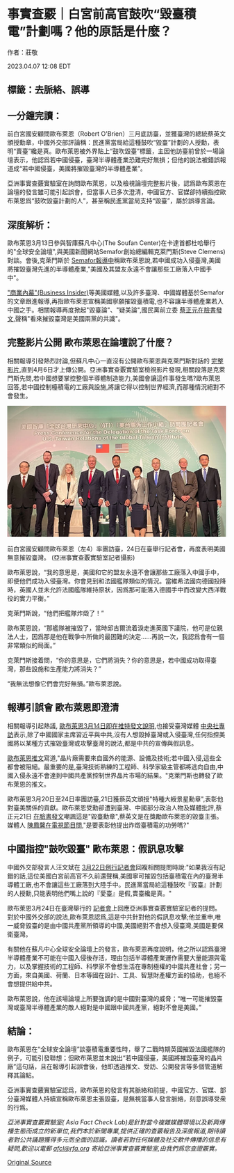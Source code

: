 # 事實查覈｜白宮前高官鼓吹“毀臺積電”計劃嗎？他的原話是什麼？

作者：莊敬

2023.04.07 12:08 EDT

## 標籤：去脈絡、誤導

## 一分鐘完讀：

前白宮國安顧問歐布萊恩（Robert O'Brien）三月底訪臺，並獲臺灣的總統蔡英文頒授勳章，中國外交部評論稱：民進黨當局給這種鼓吹“毀臺”計劃的人授勳，表明“賣臺”纔是真。歐布萊恩被外界貼上“鼓吹毀臺”標籤，主因他訪臺前曾於一場論壇表示，他認爲若中國侵臺，臺灣半導體產業恐難完好無損；但他的說法被錯誤報道成“若中國侵臺，美國將摧毀臺灣的半導體產業”。

亞洲事實查覈實驗室在詢問歐布萊恩，以及檢視論壇完整影片後，認爲歐布萊恩在論壇的發言雖可能引起誤會，但當事人已多次澄清，中國官方、官媒卻持續指控歐布萊恩爲“鼓吹毀臺計劃的人”，甚至稱民進黨當局支持“毀臺”，屬於誤導言論。

## 深度解析：

歐布萊恩3月13日參與智庫蘇凡中心(The Soufan Center)在卡達首都杜哈舉行的"全球安全論壇",與美國新聞網站Semafor創始總編輯克萊門斯(Steve Clemens)對談。會後,克萊門斯於 [Semafor報導中](https://www.semafor.com/article/03/13/2023/the-us-would-destroy-taiwans-chip-plants-if-china-invades-says-former-trump-official)稱歐布萊恩說,若中國成功入侵臺灣,美國將摧毀臺灣先進的半導體產業,"美國及其盟友永遠不會讓那些工廠落入中國手中"。

["商業內幕"(Business Insider)](https://www.businessinsider.com/us-would-destroy-taiwan-semiconductor-factories-avoid-china-trump-adviser-2023-3)等美國媒體,以及許多臺灣、中國媒體基於Semafor的文章跟進報導,再指歐布萊恩宣稱美國寧願摧毀臺積電,也不容讓半導體產業若入中國之手。相關報導再度掀起"毀臺論"、"疑美論",國民黨前立委 [蔡正元在臉書發文](https://www.chinatimes.com/realtimenews/20230314004848-260407?chdtv),聲稱"看來摧毀臺灣是美國兩黨的共識"。

## 完整影片公開 歐布萊恩在論壇說了什麼？

相關報導引發熱烈討論,但蘇凡中心一直沒有公開歐布萊恩與克萊門斯對話的 [完整影片](https://www.youtube.com/watch?v=xPe7kqYg67w&list=PLQpNt6D4P3-vszulZ65qQtIr7iPzonPaL&index=30),直到4月6日才上傳公開。亞洲事實查覈實驗室檢視影片發現,相關段落是克萊門斯先問,若中國想要掌控整個半導體制造能力,美國會讓這件事發生嗎?歐布萊恩回答,若中國控制檯積電的工廠與設施,將讓它得以控制世界經濟,而那種情況絕對不會發生。

![前白宮國安顧問歐布萊恩（左4）率團訪臺，24日在臺舉行記者會，再度表明美國無意摧毀臺灣。 (亞洲事實查覈實驗室記者攝影)](images/7XKJ3GMZVJIXQJPKBXKV3OZDWA.jpg)

前白宮國安顧問歐布萊恩（左4）率團訪臺，24日在臺舉行記者會，再度表明美國無意摧毀臺灣。 (亞洲事實查覈實驗室記者攝影)

歐布萊恩說，“我的意思是，美國和它的盟友永遠不會讓那些工廠落入中國手中，即便他們成功入侵臺灣。你會見到和法國艦隊類似的情況。當維希法國向德國投降時，英國人並未允許法國艦隊維持原狀，因爲那可能落入德國手中而改變大西洋戰役的實力平衡。”

克萊門斯說，“他們把艦隊炸燬了！”

歐布萊恩說，“那艦隊被摧毀了，當時邱吉爾流着淚走進英國下議院，他可是位親法人士，因爲那是他在戰爭中所做的最困難的決定......再說一次，我認爲會有一個非常類似的局面。”

克萊門斯接着問，“你的意思是，它們將消失？你的意思是，若中國成功取得臺灣，那些設施和生產能力將消失？”

“我無法想像它們會完好無損。”歐布萊恩說。

## 報導引誤會 歐布萊恩即澄清

相關報導引起熱議, [歐布萊恩3月14日即在推特發文說明](https://twitter.com/robertcobrien/status/1635548402741284864),也接受臺灣媒體 [中央社專訪](https://www.cna.com.tw/news/aipl/202303150017.aspx)表示,除了中國國家主席習近平與中共,沒有人想毀掉臺灣或入侵臺灣,任何指控美國將以某種方式摧毀臺灣或攻擊臺灣的說法,都是中共的宣傳與假訊息。

[歐布萊恩推文](https://twitter.com/robertcobrien/status/1635549964289064960)寫道,"晶片廠需要來自國外的能源、設備及技術;若中國入侵,這些全都會被阻絕。最重要的是,臺灣技術熟練的工程師、科學家級主管都將逃向自由,中國入侵永遠不會達到中國共產黨控制世界晶片市場的結果。"克萊門斯也轉發了歐布萊恩的推文。

歐布萊恩3月20日至24日率團訪臺,21日獲蔡英文頒授"特種大綬景星勳章",表彰他對臺美關係的貢獻。歐布萊恩受勳卻遭到臺灣、中國部分政治人物及媒體批評,蔡正元21日 [在臉書發文](https://www.facebook.com/tsaichengyuan/posts/pfbid0JCYAHGXmSrpsvQV4Va1yQTf2CN7x37qMPhWktapB9gu8ewGDipRS5gBULpFaYVRql)嘲諷這是"毀臺勳章",蔡英文是在獎勵歐布萊恩的毀臺主張。媒體人 [陳鳳馨在電視節目問](https://www.youtube.com/watch?v=Z2YCs7R5kYw),"是要表彰他提出炸燬臺積電的功勞嗎?"

## 中國指控"鼓吹毀臺" 歐布萊恩：假訊息攻擊

中國外交部發言人汪文斌在 [3月22日例行記者會](https://www.mfa.gov.cn/web/fyrbt_673021/202303/t20230322_11047173.shtml)回複相關提問時說:"如果我沒有記錯的話,這位美國白宮前高官不久前還聲稱,美國寧可摧毀包括臺積電在內的臺灣半導體工廠,也不會讓這些工廠落到大陸手中。民進黨當局給這種鼓吹『毀臺』計劃的人授勳,只能表明他們嘴上說的『愛臺』是假,賣臺纔是真。"

歐布萊恩3月24日在臺灣舉行的 [記者會](https://www.youtube.com/watch?v=EY_v2m4emwo)上回應亞洲事實查覈實驗室記者的提問。對於中國外交部的說法,歐布萊恩認爲,這是中共針對他的假訊息攻擊;他並重申,唯一威脅毀臺的是由中國共產黨所領導的中國,美國絕對不會想入侵臺灣,美國是要保衛臺灣。

有關他在蘇凡中心全球安全論壇上的發言，歐布萊恩再度說明，他之所以認爲臺灣半導體產業不可能在中國入侵後存活，理由包括半導體產業運作需要大量能源與電力，以及掌握技術的工程師、科學家不會想生活在專制極權的中國共產社會；另一方面，來自美國、荷蘭、日本等國在設計、工具、智慧財產權方面的協助，也絕不會想提供給中共。

歐布萊恩說，他在該場論壇上所要強調的是中國對臺灣的威脅；“唯一可能摧毀臺灣或臺灣半導體產業的敵人絕對是中國跟中國共產黨，絕對不會是美國。”

## 結論：

歐布萊恩在“全球安全論壇”談臺積電重要性時，舉了二戰時期英國摧毀法國艦隊的例子，可能引發聯想；但歐布萊恩並未說出“若中國侵臺，美國將摧毀臺灣的晶片廠”這句話，且在報導引起誤會後，他即透過推文、受訪、公開發言等多個管道解釋其論點。

亞洲事實查覈實驗室認爲，歐布萊恩的發言有其脈絡和前提，中國官方、官媒、部分臺灣媒體人持續宣稱歐布萊恩主張毀臺，是無視當事人發言脈絡，刻意誤導受衆的行爲。

*亞洲事實查覈實驗室(* *Asia Fact Check Lab)是針對當今複雜媒體環境以及新興傳播生態而成立的新單位,我們本於新聞專業,提供正確的查覈報告及深度報道,期待讀者對公共議題獲得多元而全面的認識。讀者若對任何媒體及社交軟件傳播的信息有疑問,歡迎以電郵*  *[afcl@rfa.org](http://afcl@rfa.org/)*  *寄給亞洲事實查覈實驗室,由我們爲您查證覈實。*



[Original Source](https://www.rfa.org/mandarin/shishi-hecha/hc-04072023120541.html)